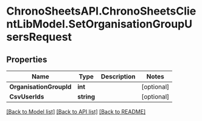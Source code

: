 
# ChronoSheetsAPI.ChronoSheetsClientLibModel.SetOrganisationGroupUsersRequest

## Properties

Name | Type | Description | Notes
------------ | ------------- | ------------- | -------------
**OrganisationGroupId** | **int** |  | [optional] 
**CsvUserIds** | **string** |  | [optional] 

[[Back to Model list]](../README.md#documentation-for-models)
[[Back to API list]](../README.md#documentation-for-api-endpoints)
[[Back to README]](../README.md)

